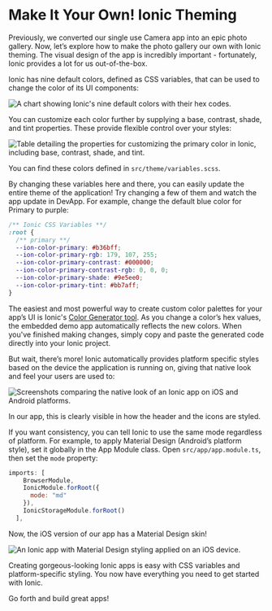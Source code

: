 # Make It Your Own! Ionic Theming

Previously, we converted our single use Camera app into an epic photo gallery. Now, let’s explore how to make the photo gallery our own with Ionic theming. The visual design of the app is incredibly important - fortunately, Ionic provides a lot for us out-of-the-box.

Ionic has nine default colors, defined as CSS variables, that can be used to change the color of its UI components:

![A chart showing Ionic's nine default colors with their hex codes.](/img/guides/first-app-v4/theming-defaults.png 'Ionic Default Color Palette')

You can customize each color further by supplying a base, contrast, shade, and tint properties. These provide flexible control over your styles:

![Table detailing the properties for customizing the primary color in Ionic, including base, contrast, shade, and tint.](/img/guides/first-app-v4/theming-properties.png 'Ionic Color Customization Properties')

You can find these colors defined in `src/theme/variables.scss`.

By changing these variables here and there, you can easily update the entire theme of the application! Try changing a few of them and watch the app update in DevApp. For example, change the default blue color for Primary to purple:

```css
/** Ionic CSS Variables **/
:root {
  /** primary **/
  --ion-color-primary: #b36bff;
  --ion-color-primary-rgb: 179, 107, 255;
  --ion-color-primary-contrast: #000000;
  --ion-color-primary-contrast-rgb: 0, 0, 0;
  --ion-color-primary-shade: #9e5ee0;
  --ion-color-primary-tint: #bb7aff;
}
```

The easiest and most powerful way to create custom color palettes for your app’s UI is Ionic's [Color Generator tool](../../../theming/color-generator.md). As you change a color’s hex values, the embedded demo app automatically reflects the new colors. When you've finished making changes, simply copy and paste the generated code directly into your Ionic project.

But wait, there’s more! Ionic automatically provides platform specific styles based on the device the application is running on, giving that native look and feel your users are used to:

![Screenshots comparing the native look of an Ionic app on iOS and Android platforms.](/img/guides/first-app-v3/ion-lab-comparison.png 'Ionic Platform Specific Styles Comparison')

In our app, this is clearly visible in how the header and the icons are styled.

If you want consistency, you can tell Ionic to use the same mode regardless of platform. For example, to apply Material Design (Android’s platform style), set it globally in the App Module class. Open `src/app/app.module.ts`, then set the `mode` property:

```Javascript
imports: [
    BrowserModule,
    IonicModule.forRoot({
      mode: "md"
    }),
    IonicStorageModule.forRoot()
  ],
```

Now, the iOS version of our app has a Material Design skin!

![An Ionic app with Material Design styling applied on an iOS device.](/img/guides/first-app-v3/ion-lab-md-styling.png 'Ionic Material Design Styling on iOS')

Creating gorgeous-looking Ionic apps is easy with CSS variables and platform-specific styling. You now have everything you need to get started with Ionic.

Go forth and build great apps!
